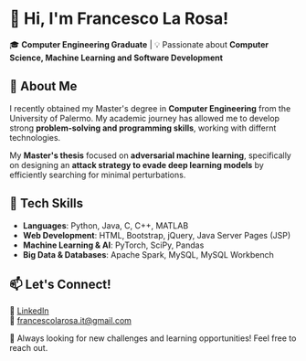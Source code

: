 # 👋 Hi, I'm Francesco La Rosa!  

🎓 **Computer Engineering Graduate** | 💡 Passionate about **Computer Science, Machine Learning and Software Development**  

## 🚀 About Me  
I recently obtained my Master's degree in **Computer Engineering** from the University of Palermo. My academic journey has allowed me to develop strong **problem-solving and programming skills**, working with differnt technologies.  

My **Master's thesis** focused on **adversarial machine learning**, specifically on designing an **attack strategy to evade deep learning models** by efficiently searching for minimal perturbations.  

## 🔧 Tech Skills  
- **Languages**: Python, Java, C, C++, MATLAB 
- **Web Development**: HTML, Bootstrap, jQuery, Java Server Pages (JSP)  
- **Machine Learning & AI**: PyTorch, SciPy, Pandas  
- **Big Data & Databases**: Apache Spark, MySQL, MySQL Workbench

## 📫 Let's Connect!  
💼 [LinkedIn](https://www.linkedin.com/in/francesco-la-rosa-it/)  
📧 francescolarosa.it@gmail.com  

🚀 Always looking for new challenges and learning opportunities! Feel free to reach out.
